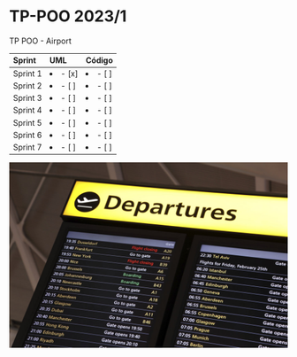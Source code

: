 # TP-POO 2023/1
TP POO - Airport

Sprint | UML | Código 
:------------ | :-------------| :-------------
Sprint 1 | <li>- [x] </li> |  <li>- [ ] </li>  
Sprint 2 | <li>- [ ] </li> |  <li>- [ ] </li>  
Sprint 3 | <li>- [ ] </li> |  <li>- [ ] </li>  
Sprint 4 | <li>- [ ] </li> |  <li>- [ ] </li>  
Sprint 5 | <li>- [ ] </li> |  <li>- [ ] </li>  
Sprint 6 | <li>- [ ] </li> |  <li>- [ ] </li>
Sprint 7 | <li>- [ ] </li> |  <li>- [ ] </li>

![title](img/Airport.jpeg)